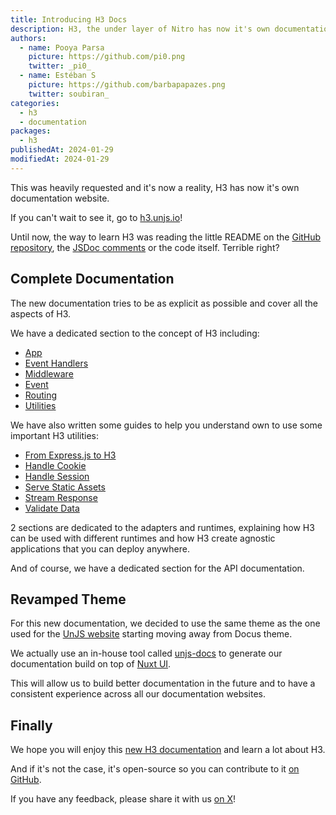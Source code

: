 ```yaml
---
title: Introducing H3 Docs
description: H3, the under layer of Nitro has now it's own documentation website to help you to understand it in depth.
authors:
  - name: Pooya Parsa
    picture: https://github.com/pi0.png
    twitter: _pi0_
  - name: Estéban S
    picture: https://github.com/barbapapazes.png
    twitter: soubiran_
categories:
  - h3
  - documentation
packages:
  - h3
publishedAt: 2024-01-29
modifiedAt: 2024-01-29
---
```


This was heavily requested and it's now a reality, H3 has now it's own documentation website.

If you can't wait to see it, go to [h3.unjs.io](https://h3.unjs.io)!

Until now, the way to learn H3 was reading the little README on the [GitHub repository](https://github.com/unjs/h3j), the [JSDoc comments](https://www.jsdocs.io/package/h3) or the code itself. Terrible right?

## Complete Documentation

<!-- TODO: add images from the home -->

The new documentation tries to be as explicit as possible and cover all the aspects of H3.

<!-- TODO: add image of the getting-started with the Nav -->

We have a dedicated section to the concept of H3 including:

- [App](https://h3.unjs.io/concepts/app)
- [Event Handlers](https://h3.unjs.io/concepts/event-handlers)
- [Middleware](https://h3.unjs.io/concepts/middleware)
- [Event](https://h3.unjs.io/concepts/event)
- [Routing](https://h3.unjs.io/concepts/routing)
- [Utilities](https://h3.unjs.io/concepts/utilities)

We have also written some guides to help you understand own to use some important H3 utilities:

- [From Express.js to H3](https://h3.unjs.io/guides/from-expressjs-to-h3)
- [Handle Cookie](https://h3.unjs.io/guides/handle-cookie)
- [Handle Session](https://h3.unjs.io/guides/handle-session)
- [Serve Static Assets](https://h3.unjs.io/guides/serve-static-assets)
- [Stream Response](https://h3.unjs.io/guides/stream-response)
- [Validate Data](https://h3.unjs.io/guides/validate-data)

2 sections are dedicated to the adapters and runtimes, explaining how H3 can be used with different runtimes and how H3 create agnostic applications that you can deploy anywhere.

And of course, we have a dedicated section for the API documentation.

## Revamped Theme

For this new documentation, we decided to use the same theme as the one used for the [UnJS website](https://unjs.io) starting moving away from Docus theme.

We actually use an in-house tool called [unjs-docs](https://github.com/unjs/unjs-docs) to generate our documentation build on top of [Nuxt UI](https://ui.nuxt.com/).

This will allow us to build better documentation in the future and to have a consistent experience across all our documentation websites.

## Finally

We hope you will enjoy this [new H3 documentation](https://h3.unjs.io) and learn a lot about H3.

And if it's not the case, it's open-source so you can contribute to it [on GitHub](https://github.com/unjs/h3).

If you have any feedback, please share it with us [on X](https://x.com/unjsio)!
